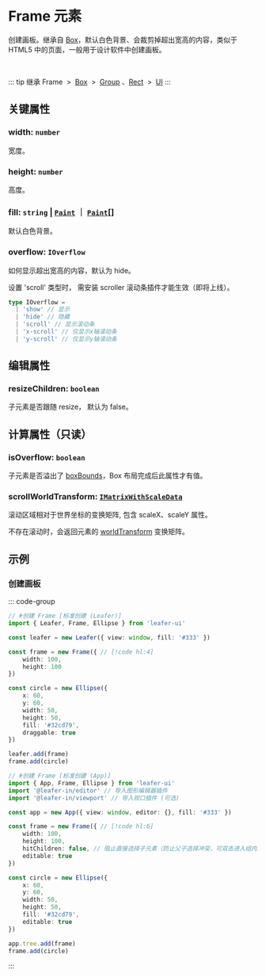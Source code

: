 <script setup>
import Case from '/component/Case.vue'
</script>

# Frame 元素

创建画板。继承自 [Box](/reference/display/Box.md)，默认白色背景、会裁剪掉超出宽高的内容，类似于 HTML5 中的页面，一般用于设计软件中创建画板。

<case name="Frame" editor=false></case>

<br/>

::: tip 继承
Frame &nbsp;>&nbsp; [Box](./Box.md) &nbsp;>&nbsp; [Group](./Group.md) 、[Rect](./Rect.md) &nbsp;>&nbsp; [UI](./UI.md)
:::

## 关键属性

### width: `number`

宽度。

### height: `number`

高度。

### fill: `string` | [`Paint`](../interface/ui/Paint) ｜ [`Paint`](../interface/ui/Paint.md)[]

默认白色背景。

### overflow: `IOverflow`

如何显示超出宽高的内容，默认为 hide。

设置 'scroll' 类型时， 需安装 scroller 滚动条插件才能生效（即将上线）。

```ts
type IOverflow =
  | 'show' // 显示
  | 'hide' // 隐藏
  | 'scroll' // 显示滚动条
  | 'x-scroll' // 仅显示x轴滚动条
  | 'y-scroll' // 仅显示y轴滚动条
```

## 编辑属性

### resizeChildren: `boolean`

子元素是否跟随 resize， 默认为 false。

## 计算属性（只读）

### isOverflow: `boolean`

子元素是否溢出了 [boxBounds](/reference/UI/bounds.md#boxbounds-iboundsdata)，Box 布局完成后此属性才有值。

### scrollWorldTransform: [`IMatrixWithScaleData`](/api/interfaces/IMatrixWithScaleData.md)

滚动区域相对于世界坐标的变换矩阵, 包含 scaleX、scaleY 属性。

不存在滚动时，会返回元素的 [worldTransform](/reference/UI/transform.md#worldtransform-imatrixwithscaledata) 变换矩阵。

<!-- ## 继承元素

### [Box](./Box.md) -->

<!-- ## API

### [Frame](/api/classes/Frame.md) -->

## 示例

<case name="Frame" index=0 editor=false></case>

### 创建画板

::: code-group
```ts
// #创建 Frame [标准创建 (Leafer)]
import { Leafer, Frame, Ellipse } from 'leafer-ui'

const leafer = new Leafer({ view: window, fill: '#333' })

const frame = new Frame({ // [!code hl:4]
    width: 100,
    height: 100
})

const circle = new Ellipse({
    x: 60,
    y: 60,
    width: 50,
    height: 50,
    fill: '#32cd79',
    draggable: true
})

leafer.add(frame)
frame.add(circle)
```
```ts
// #创建 Frame [标准创建 (App)]
import { App, Frame, Ellipse } from 'leafer-ui'
import '@leafer-in/editor' // 导入图形编辑器插件
import '@leafer-in/viewport' // 导入视口插件 (可选)

const app = new App({ view: window, editor: {}, fill: '#333' })

const frame = new Frame({ // [!code hl:6]
    width: 100,
    height: 100,
    hitChildren: false, // 阻止直接选择子元素（防止父子选择冲突，可双击进入组内选择子元素）
    editable: true
})

const circle = new Ellipse({
    x: 60,
    y: 60,
    width: 50,
    height: 50,
    fill: '#32cd79',
    editable: true
})

app.tree.add(frame)
frame.add(circle)
```
:::
